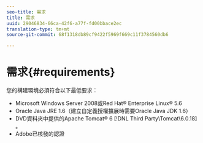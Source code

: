 ```yaml
---
seo-title: 需求
title: 需求
uuid: 29046834-66ca-42f6-a77f-fd00bbace2ec
translation-type: tm+mt
source-git-commit: 68f1318db89cf9422f5969f669c11f3784560db6

---
```



# 需求{#requirements}

您的構建環境必須符合以下最低要求：

* Microsoft Windows Server 2008或Red Hat® Enterprise Linux® 5.6
* Oracle Java JRE 1.6（建立自定義授權擴展時需要Oracle Java JDK 1.6）
* DVD資料夾中提供的Apache Tomcat® 6 [!DNL Third Party\Tomcat\6.0.18] 。
* Adobe已核發的認證

